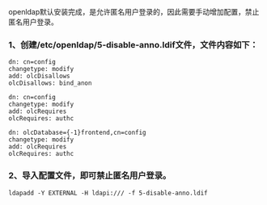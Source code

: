 openldap默认安装完成，是允许匿名用户登录的，因此需要手动增加配置，禁止匿名用户登录。
### 1、创建/etc/openldap/5-disable-anno.ldif文件，文件内容如下：
  ```
  dn: cn=config
  changetype: modify
  add: olcDisallows
  olcDisallows: bind_anon

  dn: cn=config
  changetype: modify
  add: olcRequires
  olcRequires: authc

  dn: olcDatabase={-1}frontend,cn=config
  changetype: modify
  add: olcRequires
  olcRequires: authc
  ```
### 2、导入配置文件，即可禁止匿名用户登录。
  ```
  ldapadd -Y EXTERNAL -H ldapi:/// -f 5-disable-anno.ldif
  ```
